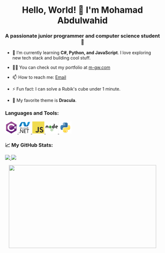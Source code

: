 <h1 align="center">Hello, World! 👋 I'm Mohamad Abdulwahid</h1>
<h3 align="center">A passionate junior programmer and computer science student 🚀</h3>

- 🌱 I’m currently learning **C#, Python, and JavaScript**. I love exploring new tech stack and building cool stuff.

- 👨‍💻 You can check out my portfolio at [m-gw.com](http://m-gw.com)

- 📫 How to reach me: [Email](mailto:mohamd.abdulwahid@outlook.com)

- ⚡ Fun fact: I can solve a Rubik's cube under 1 minute.

- 💜 My favorite theme is **Dracula**.


<h3 align="left">Languages and Tools:</h3>
<p align="left">
<a href="https://www.w3schools.com/cs/" target="_blank" rel="noreferrer"> <img src="https://raw.githubusercontent.com/devicons/devicon/master/icons/csharp/csharp-original.svg" alt="csharp" width="40" height="40"/> </a>
<a href="https://dotnet.microsoft.com/" target="_blank" rel="noreferrer"> <img src="https://raw.githubusercontent.com/devicons/devicon/master/icons/dot-net/dot-net-original-wordmark.svg" alt="dotnet" width="40" height="40"/> </a>
<a href="https://developer.mozilla.org/en-US/docs/Web/JavaScript" target="_blank" rel="noreferrer"> <img src="https://raw.githubusercontent.com/devicons/devicon/master/icons/javascript/javascript-original.svg" alt="javascript" width="40" height="40"/> </a>
<a href="https://nodejs.org" target="_blank" rel="noreferrer"> <img src="https://raw.githubusercontent.com/devicons/devicon/master/icons/nodejs/nodejs-original-wordmark.svg" alt="nodejs" width="40" height="40"/> </a>
<a href="https://www.python.org" target="_blank" rel="noreferrer"> <img src="https://raw.githubusercontent.com/devicons/devicon/master/icons/python/python-original.svg" alt="python" width="40" height="40"/> </a>
</p>

<h3 align="left">📈 My GitHub Stats:</h3>
<p align="left">
<a href="https://github.com/m1gw">
  <img height="180em" src="https://github-readme-stats.vercel.app/api?username=m1gw&show_icons=true&theme=dracula" />
  <img height="180em" src="https://github-readme-stats.vercel.app/api/top-langs/?username=m1gw&theme=dracula&layout=compact" />
</a>
</p>

<p align="center">
  <img src="https://media.giphy.com/media/LmNwrBhejkK9EFP504/giphy.gif" width="480" height="270" />
</p>